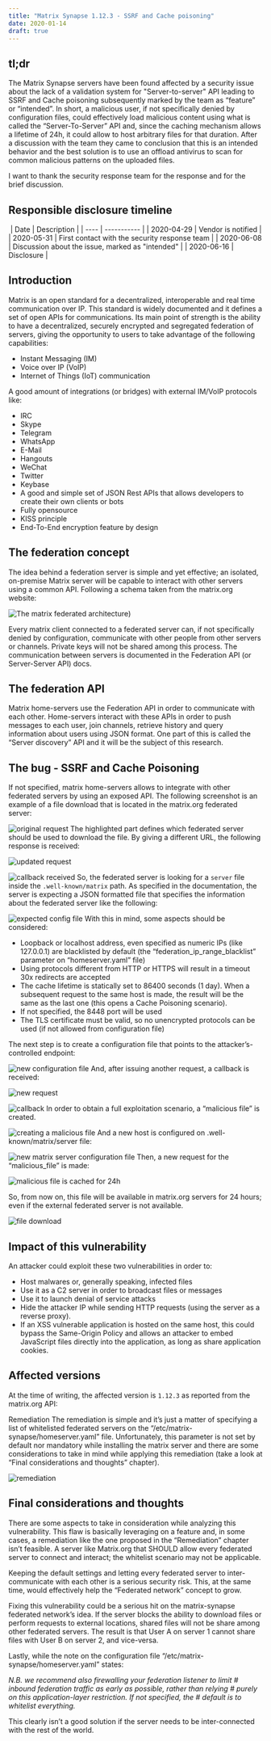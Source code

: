 ```yaml
---
title: "Matrix Synapse 1.12.3 - SSRF and Cache poisoning"
date: 2020-01-14
draft: true
---
```


## tl;dr
The Matrix Synapse servers have been found affected by a security issue about the lack of a validation system for "Server-to-server" API leading to SSRF and Cache poisoning subsequently marked by the team as “feature” or “intended”.  In short, a malicious user, if not specifically denied by configuration files, could effectively load malicious content using what is called the “Server-To-Server” API and, since the caching mechanism allows a lifetime of 24h, it could allow to host arbitrary files for that duration.  After a discussion with the team they came to conclusion that this is an intended behavior and the best solution is to use an offload antivirus to scan for common malicious patterns on the uploaded files.

I want to thank the security response team for the response and for the brief discussion.

## Responsible disclosure timeline
​
| Date | Description |
| ---- | ----------- |
| 2020-04-29 | Vendor is notified |
| 2020-05-31 | First contact with the security response team |
| 2020-06-08 |	Discussion about the issue, marked as "intended" |
| 2020-06-16 | Disclosure |
​

## Introduction
Matrix is an open standard for a decentralized, interoperable and real time communication over IP.  This standard is widely documented and it defines a set of open APIs for communications. Its main point of strength is the ability to have a decentralized, securely encrypted and segregated federation of servers, giving the opportunity to users to take advantage of the following capabilities:

- Instant Messaging (IM)
- Voice over IP (VoIP)
- Internet of Things (IoT) communication

A good amount of integrations (or bridges) with external IM/VoIP protocols like:

- IRC
- Skype
- Telegram
- WhatsApp
- E-Mail
- Hangouts
- WeChat
- Twitter
- Keybase
- A good and simple set of JSON Rest APIs that allows developers to create their own clients or bots
- Fully opensource
- KISS principle
- End-To-End encryption feature by design

## The federation concept
The idea behind a federation server is simple and yet effective; an isolated, on-premise Matrix server will be capable to interact with other servers using a common API.  Following a schema taken from the matrix.org website:

![The matrix federated architecture](/matrix/image-8.png))

Every matrix client connected to a federated server can, if not specifically denied by configuration, communicate with other people from other servers or channels. Private keys will not be shared among this process.  The communication between servers is documented in the Federation API (or Server-Server API) docs.

## The federation API
Matrix home-servers use the Federation API in order to communicate with each other. Home-servers interact with these APIs in order to push messages to each user, join channels, retrieve history and query information about users using JSON format.  One part of this is called the “Server discovery” API and it will be the subject of this research.

## The bug - SSRF and Cache Poisoning

If not specified, matrix home-servers allows to integrate with other federated servers by using an exposed API. The following screenshot is an example of a file download that is located in the matrix.org federated server:

![original request](/matrix/image-9.png)
The highlighted part defines which federated server should be used to download the file. By giving a different URL, the following response is received:

![updated request](/matrix/image-10.png)

![callback received](/matrix/image-11.png)
So, the federated server is looking for a `server` file inside the `.well-known/matrix` path. As specified in the documentation, the server is expecting a JSON formatted file that specifies the information about the federated server like the following:

![expected config file](/matrix/image-12.png)
With this in mind, some aspects should be considered:

- Loopback or localhost address, even specified as numeric IPs (like 127.0.0.1) are blacklisted by default (the “federation_ip_range_blacklist” parameter on “homeserver.yaml” file)
- Using protocols different from HTTP or HTTPS will result in a timeout
30x redirects are accepted
- The cache lifetime is statically set to 86400 seconds (1 day). When a subsequent request to the same host is made, the result will be the same as the last one (this opens a Cache Poisoning scenario).
- If not specified, the 8448 port will be used
- The TLS certificate must be valid, so no unencrypted protocols can be used (if not allowed from configuration file)

The next step is to create a configuration file that points to the attacker’s-controlled endpoint:

![new configuration file](/matrix/image-13.png)
And, after issuing another request, a callback is received:

![new request](/matrix/image-14.png)

![callback](/matrix/image-15.png)
In order to obtain a full exploitation scenario, a “malicious file” is created.


![creating a malicious file](/matrix/image-16.png)
And a new host is configured on .well-known/matrix/server file:

![new matrix server configuration file](/matrix/image-17.png)
Then, a new request for the “malicious_file” is made:

![malicious file is cached for 24h](/matrix/image-18.png)

So, from now on, this file will be available in matrix.org servers for 24 hours; even if the external federated server is not available.

![file download](/matrix/image-19.png)

## Impact of this vulnerability
An attacker could exploit these two vulnerabilities in order to:

- Host malwares or, generally speaking, infected files
- Use it as a C2 server in order to broadcast files or messages
- Use it to launch denial of service attacks
- Hide the attacker IP while sending HTTP requests (using the server as a reverse proxy).
- If an XSS vulnerable application is hosted on the same host, this could bypass the Same-Origin Policy and allows an attacker to embed
JavaScript files directly into the application, as long as share application cookies.

## Affected versions
At the time of writing, the affected version is `1.12.3` as reported from the matrix.org API:

Remediation
The remediation is simple and it’s just a matter of specifying a list of whitelisted federated servers on the “/etc/matrix-synapse/homeserver.yaml” file. Unfortunately, this parameter is not set by default nor mandatory while installing the matrix server and there are some considerations to take in mind while applying this remediation (take a look at “Final considerations and thoughts” chapter).


![remediation](/matrix/image-20.png)

## Final considerations and thoughts
There are some aspects to take in consideration while analyzing this vulnerability. This flaw is basically leveraging on a feature and, in some cases, a remediation like the one proposed in the “Remediation” chapter isn’t feasible.  A server like Matrix.org that SHOULD allow every federated server to connect and interact; the whitelist scenario may not be applicable.

Keeping the default settings and letting every federated server to inter-communicate with each other is a serious security risk. This, at the same time, would effectively help the “Federated network” concept to grow.

Fixing this vulnerability could be a serious hit on the matrix-synapse federated network’s idea. If the server blocks the ability to download files or perform requests to external locations, shared files will not be share among other federated servers. The result is that User A on server 1 cannot share files with User B on server 2, and vice-versa.

Lastly, while the note on the configuration file “/etc/matrix-synapse/homeserver.yaml” states:

*N.B. we recommend also firewalling your federation listener to limit  # inbound federation traffic as early as possible, rather than relying  # purely on this application-layer restriction. If not specified, the  # default is to whitelist everything.*

This clearly isn’t a good solution if the server needs to be inter-connected with the rest of the world.